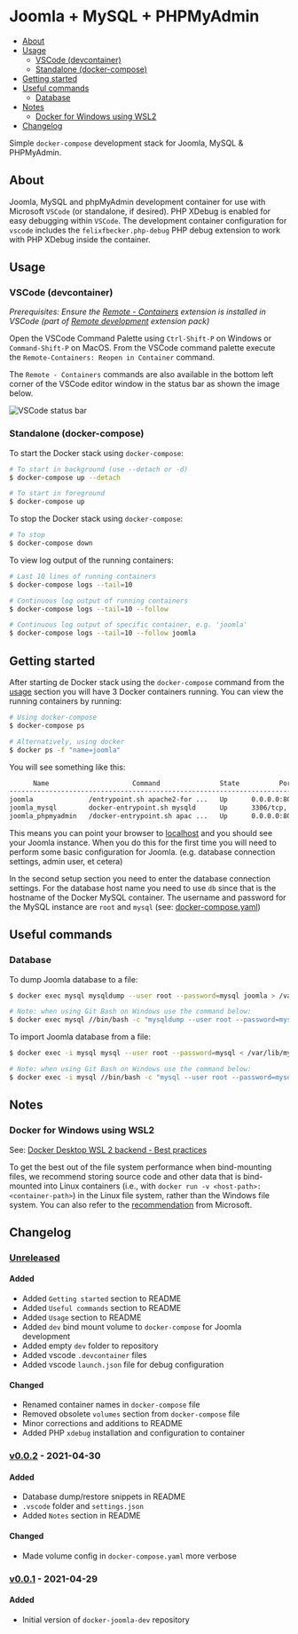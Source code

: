 # Joomla + MySQL + PHPMyAdmin <!-- omit in toc -->

- [About](#about)
- [Usage](#usage)
  - [VSCode (devcontainer)](#vscode-devcontainer)
  - [Standalone (docker-compose)](#standalone-docker-compose)
- [Getting started](#getting-started)
- [Useful commands](#useful-commands)
  - [Database](#database)
- [Notes](#notes)
  - [Docker for Windows using WSL2](#docker-for-windows-using-wsl2)
- [Changelog](#changelog)

Simple `docker-compose` development stack for Joomla, MySQL & PHPMyAdmin.

## About

Joomla, MySQL and phpMyAdmin development container for use with Microsoft `VSCode` (or standalone, if desired). PHP XDebug is enabled for easy debugging within `VSCode`. The development container configuration for `vscode` includes the `felixfbecker.php-debug` PHP debug extension to work with PHP XDebug inside the container.

## Usage

### VSCode (devcontainer)

*Prerequisites: Ensure the [Remote - Containers](https://marketplace.visualstudio.com/items?itemName=ms-vscode-remote.remote-containers) extension is installed in VSCode (part of [Remote development](https://marketplace.visualstudio.com/items?itemName=ms-vscode-remote.vscode-remote-extensionpack) extension pack)*

Open the VSCode Command Palette using `Ctrl-Shift-P` on Windows or `Command-Shift-P` on MacOS. From the VSCode command palette execute the `Remote-Containers: Reopen in Container` command.

The `Remote - Containers` commands are also available in the bottom left corner of the VSCode editor window in the status bar as shown the image below.

![VSCode status bar](https://code.visualstudio.com/assets/docs/remote/wsl-tutorial/remote-status-bar.png)

### Standalone (docker-compose)

To start the Docker stack using `docker-compose`:

```bash
# To start in background (use --detach or -d)
$ docker-compose up --detach 

# To start in foreground
$ docker-compose up
```

To stop the Docker stack using `docker-compose`:

```bash
# To stop
$ docker-compose down
```

To view log output of the running containers:

```bash
# Last 10 lines of running containers
$ docker-compose logs --tail=10

# Continuous log output of running containers
$ docker-compose logs --tail=10 --follow

# Continuous log output of specific container, e.g. 'joomla'
$ docker-compose logs --tail=10 --follow joomla
```

## Getting started

After starting de Docker stack using the `docker-compose` command from the [usage](#usage) section you will have 3 Docker containers running. You can view the running containers by running:

```bash
# Using docker-compose
$ docker-compose ps

# Alternatively, using docker
$ docker ps -f "name=joomla"
```

You will see something like this:

```bash
      Name                     Command               State          Ports
---------------------------------------------------------------------------------
joomla              /entrypoint.sh apache2-for ...   Up      0.0.0.0:80->80/tcp
joomla_mysql        docker-entrypoint.sh mysqld      Up      3306/tcp, 33060/tcp
joomla_phpmyadmin   /docker-entrypoint.sh apac ...   Up      0.0.0.0:8080->80/tcp
```

This means you can point your browser to [localhost](http://localhost:80) and you should see your Joomla instance. When you do this for the first time you will need to perform some basic configuration for Joomla. (e.g. database connection settings, admin user, et cetera)

In the second setup section you need to enter the database connection settings. For the database host name you need to use `db` since that is the hostname of the Docker MySQL container. The username and password for the MySQL instance are `root` and `mysql` (see: [docker-compose.yaml](docker-compose.yaml))

## Useful commands

### Database

To dump Joomla database to a file:

```bash
$ docker exec mysql mysqldump --user root --password=mysql joomla > /var/lib/mysql/joomla.db.sql

# Note: when using Git Bash on Windows use the command below:
$ docker exec mysql //bin/bash -c "mysqldump --user root --password=mysql --databases joomla --add-drop-database > /var/lib/mysql/joomla.db.sql"
```

To import Joomla database from a file:

```bash
$ docker exec -i mysql mysql --user root --password=mysql < /var/lib/mysql/joomla.db.sql

# Note: when using Git Bash on Windows use the command below:
$ docker exec -i mysql //bin/bash -c "mysql --user root --password=mysql < /var/lib/mysql/joomla.db.sql"
```

## Notes

### Docker for Windows using WSL2

See: [Docker Desktop WSL 2 backend - Best practices](https://docs.docker.com/docker-for-windows/wsl/#best-practices)

To get the best out of the file system performance when bind-mounting files, we recommend storing source code and other data that is bind-mounted into Linux containers (i.e., with `docker run -v <host-path>:<container-path>`) in the Linux file system, rather than the Windows file system. You can also refer to the [recommendation](https://docs.microsoft.com/en-us/windows/wsl/compare-versions) from Microsoft.

## Changelog

### [Unreleased] <!-- omit in toc -->

#### Added <!-- omit in toc -->

- Added `Getting started` section to README
- Added `Useful commands` section to README
- Added `Usage` section to README
- Added `dev` bind mount volume to `docker-compose` for Joomla development
- Added empty `dev` folder to repository
- Added vscode `.devcontainer` files
- Added vscode `launch.json` file for debug configuration

#### Changed <!-- omit in toc -->

- Renamed container names in `docker-compose` file
- Removed obsolete `volumes` section from `docker-compose` file
- Minor corrections and additions to README
- Added PHP `xdebug` installation and configuration to container

### [v0.0.2] - 2021-04-30 <!-- omit in toc -->

#### Added <!-- omit in toc -->

- Database dump/restore snippets in README
- `.vscode` folder and `settings.json`
- Added `Notes` section in README

#### Changed <!-- omit in toc -->

- Made volume config in `docker-compose.yaml` more verbose

### [v0.0.1] - 2021-04-29 <!-- omit in toc -->

#### Added <!-- omit in toc -->
- Initial version of `docker-joomla-dev` repository

[Unreleased]: https://github.com/QNimbus/docker-joomla-dev/compare/v0.0.2...HEAD
[v0.0.2]: https://github.com/QNimbus/docker-joomla-dev/releases/tag/v0.0.2
[v0.0.1]: https://github.com/QNimbus/docker-joomla-dev/releases/tag/v0.0.1
